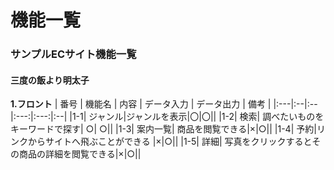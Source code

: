 # 機能一覧
### サンプルECサイト機能一覧
#### 三度の飯より明太子
**1.フロント**
| 番号 | 機能名 | 内容 | データ入力 | データ出力 | 備考 |
|:---|:--|:--|:---:|:---:|:--|
|1-1| ジャンル|ジャンルを表示|〇|〇||
|1-2| 検索| 調べたいものをキーワードで探す| ○| ○||
|1-3| 案内一覧| 商品を閲覧できる|×|○||
|1-4| 予約|リンクからサイトへ飛ぶことができる |×|○||
|1-5| 詳細| 写真をクリックするとその商品の詳細を閲覧できる|×|○||
